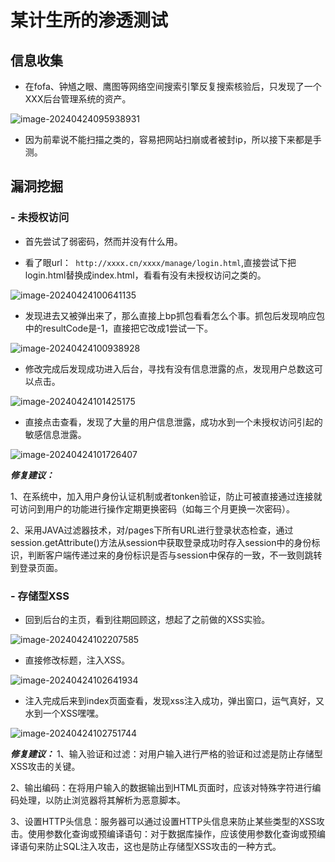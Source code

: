 # 某计生所的渗透测试

## 信息收集

- 在fofa、钟馗之眼、鹰图等网络空间搜索引擎反复搜索核验后，只发现了一个XXX后台管理系统的资产。

![image-20240424095938931](https://hecker-typora.oss-cn-shanghai.aliyuncs.com/image-20240424095938931.png)

- 因为前辈说不能扫描之类的，容易把网站扫崩或者被封ip，所以接下来都是手测。

## 漏洞挖掘

### - 未授权访问

- 首先尝试了弱密码，然而并没有什么用。

- 看了眼url：` http://xxxx.cn/xxxx/manage/login.html`,直接尝试下把login.html替换成index.html，看看有没有未授权访问之类的。

![image-20240424100641135](https://hecker-typora.oss-cn-shanghai.aliyuncs.com/image-20240424100641135.png)

- 发现进去又被弹出来了，那么直接上bp抓包看看怎么个事。抓包后发现响应包中的resultCode是-1，直接把它改成1尝试一下。

![image-20240424100938928](https://hecker-typora.oss-cn-shanghai.aliyuncs.com/image-20240424100938928.png)

- 修改完成后发现成功进入后台，寻找有没有信息泄露的点，发现用户总数这可以点击。

![image-20240424101425175](https://hecker-typora.oss-cn-shanghai.aliyuncs.com/image-20240424101425175.png)

- 直接点击查看，发现了大量的用户信息泄露，成功水到一个未授权访问引起的敏感信息泄露。

![image-20240424101726407](https://hecker-typora.oss-cn-shanghai.aliyuncs.com/image-20240424101726407.png)

 ***修复建议：***

1、在系统中，加入用户身份认证机制或者tonken验证，防止可被直接通过连接就可访问到用户的功能进行操作定期更换密码（如每三个月更换一次密码）。

2、采用JAVA过滤器技术，对/pages下所有URL进行登录状态检查，通过session.getAttribute()方法从session中获取登录成功时存入session中的身份标识，判断客户端传递过来的身份标识是否与session中保存的一致，不一致则跳转到登录页面。

### - 存储型XSS

- 回到后台的主页，看到往期回顾这，想起了之前做的XSS实验。

![image-20240424102207585](https://hecker-typora.oss-cn-shanghai.aliyuncs.com/image-20240424102207585.png)

- 直接修改标题，注入XSS。

![image-20240424102641934](https://hecker-typora.oss-cn-shanghai.aliyuncs.com/image-20240424102641934.png)

- 注入完成后来到index页面查看，发现xss注入成功，弹出窗口，运气真好，又水到一个XSS嘿嘿。

![image-20240424102751744](https://hecker-typora.oss-cn-shanghai.aliyuncs.com/image-20240424102751744.png)

***修复建议：***
1、输入验证和过滤：对用户输入进行严格的验证和过滤是防止存储型XSS攻击的关键。

2、输出编码：在将用户输入的数据输出到HTML页面时，应该对特殊字符进行编码处理，以防止浏览器将其解析为恶意脚本。

3、设置HTTP头信息：服务器可以通过设置HTTP头信息来防止某些类型的XSS攻击。使用参数化查询或预编译语句：对于数据库操作，应该使用参数化查询或预编译语句来防止SQL注入攻击，这也是防止存储型XSS攻击的一种方式。